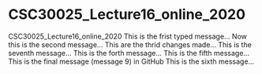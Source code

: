 # CSC30025_Lecture16_online_2020
CSC30025_Lecture16_online_2020
This is the frist typed message...
Now this is the second message...
This are the thrid changes made...
This is the seventh message...
This is the forth message...
This is the fifth message...
This is the final message (message 9) in GitHub
This is the sixth message...

